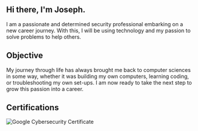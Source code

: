 ## Hi there, I'm Joseph.

I am a passionate and determined security professional embarking on a new career journey. With this, I will be using technology and my passion to solve problems to help others.

## Objective

My journey through life has always brought me back to computer sciences in some way, whether it was building my own computers, learning coding, or troubleshooting my own set-ups. I am now ready to take the next step to grow this passion into a career.

## Certifications
![Google Cybersecurity Certificate](https://img.shields.io/badge/-Google%20Cybersecurity%20Certificate-blue?style=for-the-badge&logo=Google&logoColor=white)
